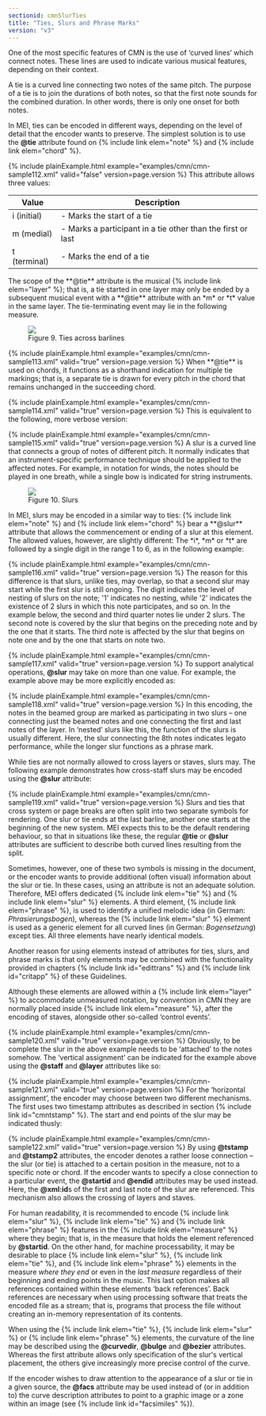 ```yaml
---
sectionid: cmnSlurTies
title: "Ties, Slurs and Phrase Marks"
version: "v3"
---
```


One of the most specific features of CMN is the use of ‘curved lines’
which connect notes. These lines are used to indicate various musical features, depending
on
their context.

A tie is a curved line connecting <span class="hi">two</span> notes of the <span class="hi">same pitch</span>. The purpose of a tie is to join the durations of both notes,
so that the first note sounds for the combined duration. In other words, there is
only one
onset for both notes.

In MEI, ties can be encoded in different ways, depending on the level of detail that
the
encoder wants to preserve. The simplest solution is to use the **@tie** attribute
found on {% include link elem="note" %} and {% include link elem="chord" %}.

{% include plainExample.html example="examples/cmn/cmn-sample112.xml" valid="false" version=page.version %}
This attribute allows three values:


<table class="table table-striped">
   <thead>
      <tr>
         <th>Value</th>
         <th>Description</th>
      </tr>
   </thead>
   <tbody>
      <tr>
         <td>i (initial)</td>
         <td> - Marks the start of a tie</td>
      </tr>
      <tr>
         <td>m (medial)</td>
         <td> - Marks a participant in a tie other than the first or last</td>
      </tr>
      <tr>
         <td>t (terminal)</td>
         <td> - Marks the end of a tie</td>
      </tr>
   </tbody>
</table>The scope of the **@tie** attribute is the musical {% include link elem="layer" %}; that
is, a tie started in one layer may only be ended by a subsequent musical event with
a
**@tie** attribute with an *m* or *t* value in the same layer.
The tie-terminating event may lie in the following measure.


<figure class="figure"><img src="{{ site.baseurl }}/Images/modules/cmn/finger-300.png" class="img-responsive"><figcaption class="figure-caption">Figure 9. Ties across barlines</figcaption>
</figure>{% include plainExample.html example="examples/cmn/cmn-sample113.xml" valid="true" version=page.version %}
When **@tie** is used on chords, it functions as a shorthand indication for multiple
tie markings; that is, a separate tie is drawn for every pitch in the chord that remains
unchanged in the succeeding chord.

{% include plainExample.html example="examples/cmn/cmn-sample114.xml" valid="true" version=page.version %}
This is equivalent to the following, more verbose version:

{% include plainExample.html example="examples/cmn/cmn-sample115.xml" valid="true" version=page.version %}
A slur is a curved line that connects a group of notes of different pitch. It
normally indicates that an instrument-specific performance technique should be applied
to
the affected notes. For example, in notation for winds, the notes should be played
in one
breath, while a single bow is indicated for string instruments.


<figure class="figure"><img src="{{ site.baseurl }}/Images/ExampleImages/slur-300-20100514.png" class="img-responsive"><figcaption class="figure-caption">Figure 10. Slurs</figcaption>
</figure>In MEI, slurs may be encoded in a similar way to ties: {% include link elem="note" %} and {% include link elem="chord" %} bear a **@slur** attribute that allows the commencement or
ending of a slur at this element. The allowed values, however, are slightly different:
The
*i*, *m* or *t* are followed by a single digit in the
range 1 to 6, as in the following example:

{% include plainExample.html example="examples/cmn/cmn-sample116.xml" valid="true" version=page.version %}
The reason for this difference is that slurs, unlike ties, may overlap, so that a
second
slur may start while the first slur is still ongoing. The digit indicates the level
of
nesting of slurs on the note; '1' indicates no nesting, while '2' indicates the existence
of
2 slurs in which this note participates, and so on. In the example below, the second
and
third quarter notes lie under 2 slurs. The second note is covered by the slur that
begins on
the preceding note and by the one that it starts. The third note is affected by the
slur
that begins on note one and by the one that starts on note two.

{% include plainExample.html example="examples/cmn/cmn-sample117.xml" valid="true" version=page.version %}
To support analytical operations, **@slur** may take on more than one value. For
example, the example above may be more explicitly encoded as:

{% include plainExample.html example="examples/cmn/cmn-sample118.xml" valid="true" version=page.version %}
In this encoding, the notes in the beamed group are marked as participating in two
slurs –
one connecting just the beamed notes and one connecting the first and last notes of
the
layer. In ‘nested’ slurs like this, the function of the slurs is usually
different. Here, the slur connecting the 8th notes indicates legato
performance, while the longer slur functions as a phrase mark.

While ties are not normally allowed to cross layers or staves, slurs may. The following
example demonstrates how cross-staff slurs may be encoded using the **@slur**
attribute:

{% include plainExample.html example="examples/cmn/cmn-sample119.xml" valid="true" version=page.version %}
Slurs and ties that cross system or page breaks are often split into two separate
symbols
for rendering. One slur or tie ends at the last barline, another one starts at the
beginning
of the new system. MEI expects this to be the default rendering behaviour, so that
in
situations like these, the regular **@tie** or **@slur** attributes are
sufficient to describe both curved lines resulting from the split.

Sometimes, however, one of these two symbols is missing in the document, or the encoder
wants to provide additional (often visual) information about the slur or tie. In these
cases, using an attribute is not an adequate solution. Therefore, MEI offers dedicated
{% include link elem="tie" %} and {% include link elem="slur" %} elements. A third element, {% include link elem="phrase" %}, is used to identify a unified melodic idea (in German:
*Phrasierungsbogen*), whereas the {% include link elem="slur" %} element is
used as a generic element for all curved lines (in German: *Bogensetzung*)
except ties. All three elements have nearly identical models.

Another reason for using elements instead of attributes for ties, slurs, and phrase
marks
is that only elements may be combined with the functionality provided in chapters
{% include link id="edittrans" %} and {% include link id="critapp" %} of these Guidelines.

Although these elements are allowed within a {% include link elem="layer" %} to accommodate
unmeasured notation, by convention in CMN they are normally placed inside {% include link elem="measure" %}, after the encoding of staves, alongside other so-called ‘control
events’.

{% include plainExample.html example="examples/cmn/cmn-sample120.xml" valid="true" version=page.version %}
Obviously, to be complete the slur in the above example needs to be
‘attached’ to the notes somehow. The ‘vertical
assignment’ can be indicated for the example above using the **@staff**
and **@layer** attributes like so:

{% include plainExample.html example="examples/cmn/cmn-sample121.xml" valid="true" version=page.version %}
For the ‘horizontal assignment’, the encoder may choose between two
different mechanisms. The first uses two timestamp attributes as described in section
{% include link id="cmntstamp" %}. The start and end points of the slur may be indicated thusly:

{% include plainExample.html example="examples/cmn/cmn-sample122.xml" valid="true" version=page.version %}
By using **@tstamp** and **@tstamp2** attributes, the encoder denotes a rather
loose connection – the slur (or tie) is attached to a certain position in the measure,
not
to a specific note or chord. If the encoder wants to specify a close connection to
a
particular event, the **@startid** and **@endid** attributes may be used
instead. Here, the **@xml:id**s of the first and last note of the slur are referenced.
This mechanism also allows the crossing of layers and staves.


For human readability, it is recommended to encode {% include link elem="slur" %}, {% include link elem="tie" %} and {% include link elem="phrase" %} features in the {% include link elem="measure" %} where they begin; that is, in the measure that holds the element referenced
by **@startid**. On the other hand, for machine processability, it may be desirable to
place {% include link elem="slur" %}, {% include link elem="tie" %}, and {% include link elem="phrase" %} elements in the measure *where they end* or even in the *last
measure* regardless of their beginning and ending points in the music. This last
option makes all references contained within these elements ‘back
references’. Back references are necessary when using processing software that
treats the encoded file as a stream; that is, programs that process the file without
creating an in-memory representation of its contents.

When using the {% include link elem="tie" %}, {% include link elem="slur" %} or {% include link elem="phrase" %} elements, the curvature of the line may be described using the
**@curvedir**, **@bulge** and **@bezier** attributes. Whereas the first
attribute allows only specification of the slur's vertical placement, the others give
increasingly more precise control of the curve.

If the encoder wishes to draw attention to the appearance of a slur or tie in a given
source, the **@facs** attribute may be used instead of (or in addition to) the curve
description attributes to point to a graphic image or a zone within an image (see
{% include link id="facsimiles" %}).

